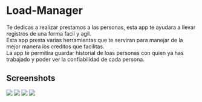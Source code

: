 # Load-Manager
Te dedicas a realizar prestamos a las personas, esta app te ayudara a llevar registros de una forma facil y agil. <br> 
Esta app presta varias herramientas que te serviran para manejar de la mejor manera los creditos que facilitas. <br> 
La app te permitira guardar historial de loas personas con quien ya has trabajado y poder ver la confiabilidad de cada persona.
## Screenshots
<img src="https://github.com/Jaider0111/Loan-Manager/blob/master/Screnshots/WhatsApp%20Image%20.jpeg">
<img src="https://github.com/Jaider0111/Loan-Manager/blob/master/Screnshots/WhatsApp%20Image%202021-02-26%20at%209.20.46%20AM.jpeg">
<img src="https://github.com/Jaider0111/Loan-Manager/blob/master/Screnshots/WhatsApp%20Image%202021-02-26%20at%209.20.47%20AM.jpeg">
<img src="https://github.com/Jaider0111/Loan-Manager/blob/master/Screnshots/WhatsApp%20Image%202021-02-26%20at%209.21.38%20AM.jpeg">
